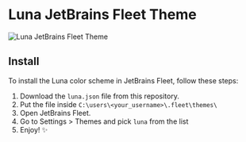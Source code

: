 # Luna JetBrains Fleet Theme

![Luna JetBrains Fleet Theme](https://cdn.discordapp.com/attachments/1038943890234945576/1118283817891930122/UdbWWCO.png)

## Install

To install the Luna color scheme in JetBrains Fleet, follow these steps:

1. Download the `luna.json` file from this repository. 
2. Put the file inside `C:\users\<your_username>\.fleet\themes\`
3. Open JetBrains Fleet.
4. Go to Settings > Themes and pick `luna` from the list 
5. Enjoy! ✨
